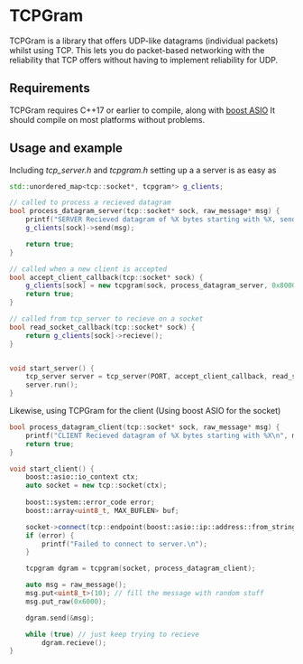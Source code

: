 # TCPGram
TCPGram is a library that offers UDP-like datagrams (individual packets) whilst using TCP.
This lets you do packet-based networking with the reliability that TCP offers without having to implement reliability for UDP.

## Requirements
TCPGram requires C++17 or earlier to compile, along with [boost ASIO](https://www.boost.org/doc/libs/1_74_0/doc/html/boost_asio.html)
It should compile on most platforms without problems.

## Usage and example
Including *tcp_server.h* and *tcpgram.h* setting up a a server is as easy as
```c++
std::unordered_map<tcp::socket*, tcpgram*> g_clients;

// called to process a recieved datagram
bool process_datagram_server(tcp::socket* sock, raw_message* msg) {
	printf("SERVER Recieved datagram of %X bytes starting with %X, sending packet back...\n", msg->m_size, msg->m_buf[0]);
	g_clients[sock]->send(msg);

	return true;
}

// called when a new client is accepted
bool accept_client_callback(tcp::socket* sock) {
	g_clients[sock] = new tcpgram(sock, process_datagram_server, 0x8000);
	return true;
}

// called from tcp_server to recieve on a socket
bool read_socket_callback(tcp::socket* sock) {
	return g_clients[sock]->recieve();
}


void start_server() {
	tcp_server server = tcp_server(PORT, accept_client_callback, read_socket_callback);
	server.run();
}
```

Likewise, using TCPGram for the client (Using boost ASIO for the socket)
```c++
bool process_datagram_client(tcp::socket* sock, raw_message* msg) {
	printf("CLIENT Recieved datagram of %X bytes starting with %X\n", msg->m_size, msg->m_buf[0]);
	return true;
}

void start_client() {
	boost::asio::io_context ctx;
	auto socket = new tcp::socket(ctx);
	
	boost::system::error_code error;
	boost::array<uint8_t, MAX_BUFLEN> buf;

	socket->connect(tcp::endpoint(boost::asio::ip::address::from_string(IP, error), PORT), error);
	if (error) {
		printf("Failed to connect to server.\n");
	}

	tcpgram dgram = tcpgram(socket, process_datagram_client);

	auto msg = raw_message();
	msg.put<uint8_t>(10); // fill the message with random stuff
	msg.put_raw(0x6000);

	dgram.send(&msg);

	while (true) // just keep trying to recieve
		dgram.recieve();
}
```